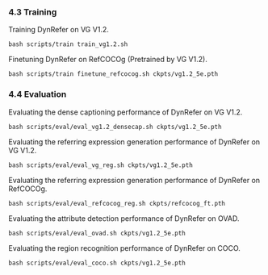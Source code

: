 ### 4.3 Training

Training DynRefer on VG V1.2.
```
bash scripts/train train_vg1.2.sh
```
Finetuning DynRefer on RefCOCOg (Pretrained by VG V1.2).
```
bash scripts/train finetune_refcocog.sh ckpts/vg1.2_5e.pth
```


### 4.4 Evaluation
Evaluating the dense captioning performance of DynRefer on VG V1.2.
```
bash scripts/eval/eval_vg1.2_densecap.sh ckpts/vg1.2_5e.pth
```
Evaluating the referring expression generation performance of DynRefer on VG V1.2.
```
bash scripts/eval/eval_vg_reg.sh ckpts/vg1.2_5e.pth
```
Evaluating the referring expression generation performance of DynRefer on RefCOCOg.
```
bash scripts/eval/eval_refcocog_reg.sh ckpts/refcocog_ft.pth
```
Evaluating the attribute detection performance of DynRefer on OVAD.
```
bash scripts/eval/eval_ovad.sh ckpts/vg1.2_5e.pth
```
Evaluating the region recognition performance of DynRefer on COCO.
```
bash scripts/eval/eval_coco.sh ckpts/vg1.2_5e.pth
```


